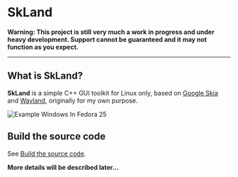 SkLand
======

**Warning: This project is still very much a work in progress and
under heavy development. Support cannot be guaranteed and it may not
function as you expect.**

----

## What is SkLand?

**SkLand** is a simple C++ GUI toolkit for Linux only, based on
[Google Skia](https://skia.org) and
[Wayland](https://wayland.freedesktop.org), originally for my own
purpose.

![Example Windows In Fedora
 25](https://github.com/zhanggyb/skland-doc-images/blob/master/screenshots/examples.png)

## Build the source code

See [Build the source code](doc/build.md).

**More details will be described later...**
